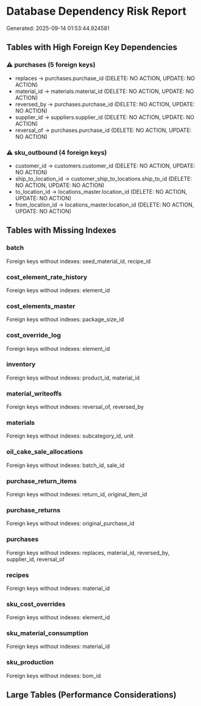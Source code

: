 # Database Dependency Risk Report

Generated: 2025-09-14 01:53:44.924581

## Tables with High Foreign Key Dependencies

### ⚠️ purchases (5 foreign keys)
- replaces → purchases.purchase_id (DELETE: NO ACTION, UPDATE: NO ACTION)
- material_id → materials.material_id (DELETE: NO ACTION, UPDATE: NO ACTION)
- reversed_by → purchases.purchase_id (DELETE: NO ACTION, UPDATE: NO ACTION)
- supplier_id → suppliers.supplier_id (DELETE: NO ACTION, UPDATE: NO ACTION)
- reversal_of → purchases.purchase_id (DELETE: NO ACTION, UPDATE: NO ACTION)

### ⚠️ sku_outbound (4 foreign keys)
- customer_id → customers.customer_id (DELETE: NO ACTION, UPDATE: NO ACTION)
- ship_to_location_id → customer_ship_to_locations.ship_to_id (DELETE: NO ACTION, UPDATE: NO ACTION)
- to_location_id → locations_master.location_id (DELETE: NO ACTION, UPDATE: NO ACTION)
- from_location_id → locations_master.location_id (DELETE: NO ACTION, UPDATE: NO ACTION)

## Tables with Missing Indexes

### batch
Foreign keys without indexes: seed_material_id, recipe_id

### cost_element_rate_history
Foreign keys without indexes: element_id

### cost_elements_master
Foreign keys without indexes: package_size_id

### cost_override_log
Foreign keys without indexes: element_id

### inventory
Foreign keys without indexes: product_id, material_id

### material_writeoffs
Foreign keys without indexes: reversal_of, reversed_by

### materials
Foreign keys without indexes: subcategory_id, unit

### oil_cake_sale_allocations
Foreign keys without indexes: batch_id, sale_id

### purchase_return_items
Foreign keys without indexes: return_id, original_item_id

### purchase_returns
Foreign keys without indexes: original_purchase_id

### purchases
Foreign keys without indexes: replaces, material_id, reversed_by, supplier_id, reversal_of

### recipes
Foreign keys without indexes: material_id

### sku_cost_overrides
Foreign keys without indexes: element_id

### sku_material_consumption
Foreign keys without indexes: material_id

### sku_production
Foreign keys without indexes: bom_id

## Large Tables (Performance Considerations)

